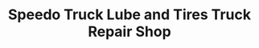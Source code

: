 ---
title: "Speedo Truck Lube and Tires Truck Repair Shop"
url: /normal/speedo-truck-lube-and-tires-truck-repair-shop/
shop: car repair
---